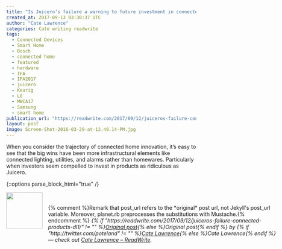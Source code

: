```yaml
---
title: "Is Juicero’s failure a warning to future investment in connected products?"
created_at: 2017-09-13 03:30:37 UTC
author: "Cate Lawrence"
categories: Cate writing readwrite
tags: 
  - Connected Devices
  - Smart Home
  - Bosch
  - connected home
  - featured
  - hardware
  - IFA
  - IFA2017
  - juicero
  - Keurig
  - LG
  - MWCA17
  - Samsung
  - smart home
publication_url: "https://readwrite.com/2017/09/12/juiceros-failure-connected-products-dl1/"
layout: post
image: Screen-Shot-2016-03-29-at-12.49.14-PM.jpg
---
```

When you consider the trajectory of connected home innovation, it’s easy to see that the big wins have been more infrastructural elements like connected lighting, utilities, and alarms rather than homewares. Particularly when investors seem compelled to invest in products as ridiculous as Juicero.


{::options parse_block_html="true" /}
<div class="author">
   <img src="http://www.rss-specifications.com/rss-spec-rss.gif" style="width: 96px; height: 96;">
   <span style="position: absolute; padding: 32px 15px;">{% comment %}Remark that post_url refers to the *original* post url, not Jekyll's post_url variable. Moreover, planet.rb preprocesses the substitutions with Mustache.{% endcomment %}
      <i>{% if "https://readwrite.com/2017/09/12/juiceros-failure-connected-products-dl1/" != "" %}<a href="https://readwrite.com/2017/09/12/juiceros-failure-connected-products-dl1/">Original post</a>{% else %}Original post{% endif %} by {% if "http://twitter.com/poteland" != "" %}<a href="http://twitter.com/poteland">Cate Lawrence</a>{% else %}Cate Lawrence{% endif %} &mdash; check out <a href="https://readwrite.com">Cate Lawrence – ReadWrite</a>.</i>
  </span>
</div>

